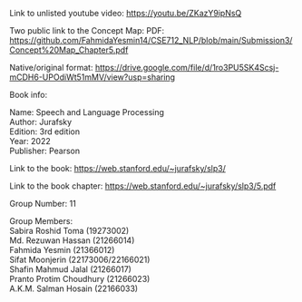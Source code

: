 Link to unlisted youtube video: https://youtu.be/ZKazY9ipNsQ

Two public link to the Concept Map:
PDF:  https://github.com/FahmidaYesmin14/CSE712_NLP/blob/main/Submission3/Concept%20Map_Chapter5.pdf

Native/original format: https://drive.google.com/file/d/1ro3PU5SK4Scsj-mCDH6-UPOdiWt51mMV/view?usp=sharing

Book info: 

Name: Speech and Language Processing   
Author: Jurafsky   
Edition: 3rd edition   
Year: 2022   
Publisher: Pearson  

Link to the book: https://web.stanford.edu/~jurafsky/slp3/

Link to the book chapter: https://web.stanford.edu/~jurafsky/slp3/5.pdf

Group Number: 11

Group Members:  
Sabira Roshid Toma (19273002)  
Md. Rezuwan Hassan (21266014)  
Fahmida Yesmin (21366012)  
Sifat Moonjerin (22173006/22166021)  
Shafin Mahmud Jalal (21266017)  
Pranto Protim Choudhury (21266023)  
A.K.M. Salman Hosain (22166033)  
 
